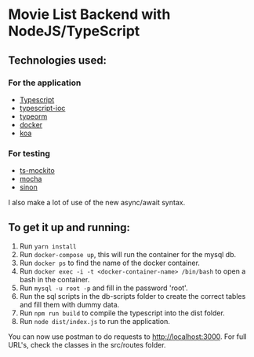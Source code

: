 # Movie List Backend with NodeJS/TypeScript


## Technologies used:

### For the application

* [Typescript](https://www.typescriptlang.org/)
* [typescript-ioc](https://www.npmjs.com/package/typescript-ioc)
* [typeorm](https://www.npmjs.com/package/typeorm)
* [docker](https://www.docker.com/)
* [koa](https://www.npmjs.com/package/koa)

### For testing

* [ts-mockito](https://www.npmjs.com/package/ts-mockito)
* [mocha](https://www.npmjs.com/package/mocha)
* [sinon](https://www.npmjs.com/package/sinon)

I also make a lot of use of the new async/await syntax.

## To get it up and running:

1. Run `yarn install`
2. Run `docker-compose up`, this will run the container for the mysql db.
3. Run `docker ps` to find the name of the docker container.
4. Run `docker exec -i -t <docker-container-name> /bin/bash` to open a bash in the container.
5. Run `mysql -u root -p` and fill in the password 'root'.
6. Run the sql scripts in the db-scripts folder to create the correct tables and fill them with dummy data.
7. Run `npm run build` to compile the typescript into the dist folder.
8. Run `node dist/index.js` to run the application.

You can now use postman to do requests to [http://localhost:3000](http://localhost:3000). For full URL's, check the classes in the src/routes folder.


